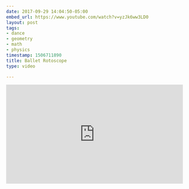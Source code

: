 ```yaml
---
date: 2017-09-29 14:04:50-05:00
embed_url: https://www.youtube.com/watch?v=yzJk6ww3LD0
layout: post
tags:
- dance
- geometry
- math
- physics
timestamp: 1506711890
title: Ballet Rotoscope
type: video

---
```

<iframe width="480" height="270" src="https://www.youtube.com/embed/yzJk6ww3LD0?feature=oembed" frameborder="0" allowfullscreen></iframe>

